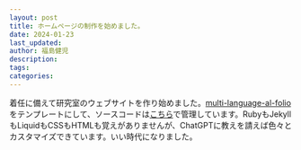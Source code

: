 ```yaml
---
layout: post
title: ホームページの制作を始めました。
date: 2024-01-23
last_updated: 
author: 福島健児
description: 
tags: 
categories: 
---
```


着任に備えて研究室のウェブサイトを作り始めました。[multi-language-al-folio](https://github.com/george-gca/multi-language-al-folio)をテンプレートにして、ソースコードは[こちら](https://github.com/kenji-fukushima-lab/kenji-fukushima-lab.github.io)で管理しています。RubyもJekyllもLiquidもCSSもHTMLも覚えがありませんが、ChatGPTに教えを請えば色々とカスタマイズできています。いい時代になりました。